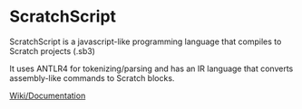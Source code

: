 ﻿# ScratchScript
ScratchScript is a javascript-like programming language that compiles to Scratch projects (.sb3)

It uses ANTLR4 for tokenizing/parsing and has an IR language that converts assembly-like commands to Scratch blocks.

[Wiki/Documentation](https://nedoxff.github.io/scrs)